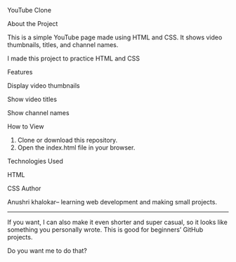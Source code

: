 

YouTube Clone

About the Project

This is a simple YouTube page made using HTML and CSS.
It shows video thumbnails, titles, and channel names.

I made this project to practice HTML and CSS

Features

Display video thumbnails

Show video titles

Show channel names

How to View

1. Clone or download this repository.
2. Open the index.html file in your browser.

Technologies Used

HTML

CSS
Author

Anushri khalokar– learning web development and making small projects.


---

If you want, I can also make it even shorter and super casual, so it looks like something you personally wrote. This is good for beginners’ GitHub projects.

Do you want me to do that?
